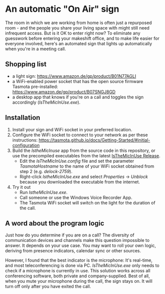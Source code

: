 # An automatic "On Air" sign

The room in which we are working from home is often just a repurposed room - and the people you share your living space with might still need infrequent access. But is it OK to enter right now? To eliminate any guesswork before entering your makeshift office, and to make life easier for everyone involved, here's an automated sign that lights up automatically when you're in a meeting call.

## Shopping list

- a light sign: https://www.amazon.de/gp/product/B01N77AGLI
- a WiFi-enabled power socket that has the open source firmware Tasmota pre-installed: https://www.amazon.de/gp/product/B07SNGJ8GD
- a desktop app that knows if you're on a call and toggles the sign accordingly (_IsTheMicInUse.exe_).

## Installation

1. Install your sign and WiFi socket in your preferred location.
2. Configure the WiFi socket to connect to your network as per these instructions: https://tasmota.github.io/docs/Getting-Started/#initial-configuration
3. Build the _IstheMicInuse_ app from the source code in this repository, or use the precompiled executables from the latest [IsTheMicInUse Release]().
   - Edit the _IsTheMicInUse.config_ file and set the parameter _TasmotaHostname_  to the name of your WiFi socket obtained from step 2 (e.g. _delock-2759_).
   - Right-click _IstheMicInUse.exe_ and select _Properties_ -> _Unblock_ because you downloaded the executable from the internet.
4. Try it out
   - Run _IstheMicInUse.exe_.
   - Call someone or use the Windows Voice Recorder App.
   - The Tasmota WiFi socket will switch on the light for the duration of the call.
 
## A word about the program logic

Just how do you determine if you are on a call? The diversity of communication devices and channels make this question impossible to answer. It depends on your use case. You may want to roll your own logic, deriving from presence indicators, calendar sync or other sources.

However, I found that the best indicator is the microphone: It's real-time, and most teleconferencing is done via PC. _IsTheMicInUse.exe_ only needs to check if a microphone is currently in use. This solution works across all conferencing software, both private and company-supplied. Best of all, when you mute your microphone during the call, the sign stays on. It will turn off only after you have exited the call.
